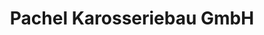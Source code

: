 ---
title: "Pachel Karosseriebau GmbH"
url: /goslar/pachel-karosseriebau-gmbh/
shop: Autowerkstatt
---